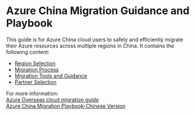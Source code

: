 
# Azure China Migration Guidance and Playbook

This guide is for Azure China cloud users to safely and efficiently migrate their Azure resources across multiple regions in China.
It contains the following content:
* [Region Selection](china-migration-region-strategy.md)
* [Migration Process](china-migration-process.md)
* [Migration Tools and Guidance](china-migration-tools-and-guidance.md)
* [Partner Selection](china-migration-partners.md)

For more information:  
[Azure Overseas cloud migration guide](https://github.com/Azure/Azure-Migration-Guidance)  
[Azure China Migration Playbook-Chinese Version](../migrate/index.md)
